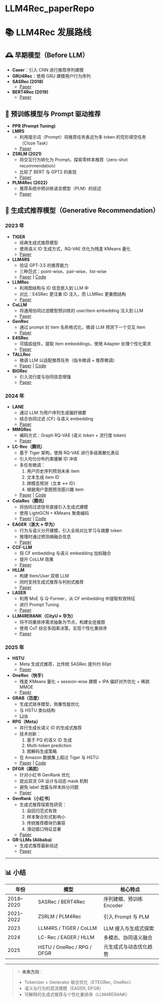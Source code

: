 # LLM4Rec_paperRepo
# 📚 LLM4Rec 发展路线

## 🕰️ 早期模型（Before LLM）

- **Caser**：引入 CNN 进行推荐序列建模  
- **GRU4Rec**：使用 GRU 建模用户行为序列  
- **SASRec (2018)**  
  - [Paper](https://arxiv.org/abs/1808.09781)
- **BERT4Rec (2019)**  
  - [Paper](https://arxiv.org/abs/1904.06690)

## 🧠 预训练模型与 Prompt 驱动推荐

- **PPR (Prompt Tuning)**
- **LMRS**
  - 利用提示词（Prompt）将推荐任务表述为多 token 的完形填空任务（Cloze Task）  
  - [Paper](https://www.amazon.science/publications/language-models-as-recommender-systems-evaluations-and-limitations)
- **ZSRLM (2021)**  
  - 将交互行为转化为 Prompt，探索零样本推荐（zero-shot recommendation）  
  - 比较了 BERT 与 GPT2 的表现  
  - [Paper](https://arxiv.org/pdf/2112.04184)
- **PLM4Rec (2022)**  
  - 推荐系统中预训练语言模型（PLM）的综述  
  - [Paper](https://arxiv.org/pdf/2302.03735)

## 🚀 生成式推荐模型（Generative Recommendation）

### 2023 年
- **TIGER**
  - 经典生成式推荐模型  
  - 使用语义 ID 生成方式，RQ-VAE 优化为残差 KMeans 量化  
  - [Paper](https://arxiv.org/pdf/2305.05065)
- **LLM4RS**
  - 验证 GPT-3.5 的推荐能力  
  - 三种范式：point-wise、pair-wise、list-wise  
  - [Paper](https://arxiv.org/pdf/2305.02182) | [Code](https://github.com/rainym00d/LLM4RS)
- **LLMRec**
  - 利用图结构与 ID 信息嵌入到 LLM 中  
  - 对比：E4SRec 更注重 ID 注入，而 LLMRec 更重图结构  
  - [Paper](https://arxiv.org/pdf/2311.00423)
- **CoLLM**
  - 将通用协同过滤模型预训练的 user/item embedding 注入到 LLM  
  - [Paper](https://arxiv.org/pdf/2310.19488)
- **GenRec**
  - 通过 prompt 对 item 名称格式化，微调 LLM 预测下一个交互 item  
  - [Paper](https://arxiv.org/pdf/2307.00457)
- **E4SRec**
  - 可插拔组件，提取 item embeddings，使用 Adapter 处理个性化需求  
  - [Paper](https://arxiv.org/abs/2312.02443)
- **TALLRec**
  - 微调 LLM 以适配推荐任务（指令微调 + 推荐微调）  
  - [Paper](https://arxiv.org/abs/2305.00447) | [Code](https://github.com/SAI990323/TALLRec)
- **BIGRec**
  - 引入流行度与协同信息增强  
  - [Paper](https://arxiv.org/pdf/2308.08434)

### 2024 年
- **LANE**
  - 通过 LLM 为用户序列生成偏好摘要  
  - 结合协同过滤 (CF) 与语义 embedding  
  - [Paper](https://arxiv.org/pdf/2407.02833)
- **MMGRec**
  - 编码方式：Graph RQ-VAE (语义 token + 流行度 token)  
  - [Paper](https://arxiv.org/pdf/2404.16555)
- **LC-Rec（腾讯）**
  - 基于 Tiger 架构，使用 RQ-VAE 进行多级离散化表征  
  - 引入均匀分布约束缓解 ID 冲突  
  - 多任务微调：
    1. 用户历史序列预测未来 item  
    2. 文本生成 item ID  
    3. 跨模态预测（文本 ↔ ID）  
    4. 根据用户意图预测感兴趣 item  
  - [Paper](https://arxiv.org/abs/2311.09049) | [Code](https://github.com/RUCAIBox/LC-Rec)
- **ColaRec（腾讯）**
  - 将协同过滤信号直接引入生成式建模  
  - 使用 LightGCN + KMeans 聚类编码  
  - [Paper](https://arxiv.org/pdf/2403.18480) | [Code](https://github.com/Junewang0614/ColaRec)
- **EAGER（浙大 × 华为）**
  - 行为与语义分开建模，引入全局对比学习与摘要 token  
  - 推理时通过预测熵融合信息  
  - [Paper](https://arxiv.org/pdf/2406.14017)
- **CCF-LLM**
  - 将 CF embedding 与语义 embedding 加权融合  
  - 提升 CoLLM 效果  
  - [Paper](https://arxiv.org/pdf/2408.08564)
- **HLLM**
  - 构建 Item/User 双塔 LLM  
  - 同时支持生成式推荐与判别式推荐  
  - [Paper](https://arxiv.org/pdf/2409.12740)
- **LASER**
  - 利用 MoE 与 Q-Former，从 CF embedding 中提取有效特征  
  - 进行 Prompt Tuning  
  - [Paper](https://arxiv.org/pdf/2409.01605)
- **LLM4RERANK（CityU × 华为）**
  - 将不同重排序需求抽象为节点，构建全连接图  
  - 使用 CoT 综合多因素决策，实现个性化重排序  
  - [Paper](https://arxiv.org/pdf/2406.12433)

### 2025 年
- **HSTU**
  - Meta 生成式推荐，比传统 SASRec 提升约 60pt  
  - [Paper](https://arxiv.org/pdf/2402.17152)
- **OneRec（快手）**
  - 残差 KMeans 量化 + session-wise 建模 + IPA 偏好对齐优化 + 稀疏 MMOE  
  - [Paper](https://arxiv.org/pdf/2502.18965)
- **GRAB（百度）**
  - 生成式排序模型，侧重性能优化  
  - 与 HSTU 类似结构  
  - [Link](https://mp.weixin.qq.com/s/mT8DmHzgc3ag57PVMqZ3Rw)
- **RPG（Meta）**
  - 并行生成长语义 ID 的生成式推荐  
  - 技术创新：
    1. 基于 PQ 的语义 ID 生成  
    2. Multi-token prediction  
    3. 图解码生成策略  
  - 在 Amazon 数据集上超过 Tiger 与 HSTU  
  - [Paper](https://arxiv.org/pdf/2506.05781) | [Code](https://github.com/facebookresearch/RPG_KDD2025)
- **DFGR（美团）**
  - 针对小红书 GenRank 优化  
  - 提出双流 GR 设计与动态 mask 机制  
  - 避免 label 泄露与样本拆分问题  
  - [Paper](https://arxiv.org/pdf/2505.16752)
- **GenRank（小红书）**
  - 生成式推荐探索性研究：
    1. 自回归范式有效  
    2. 样本聚合形式影响小  
    3. 传统推荐模块仍兼容  
    4. 滑动窗口特征显著  
  - [Paper](https://arxiv.org/pdf/2505.04180)
- **GR-LLMs (Alibaba)**
  - 生成式推荐最新综述  
  - [Paper](https://arxiv.org/pdf/2507.06507)

---

## 📊 小结

| 年份 | 模型 | 核心特点 |
|------|------|----------|
| 2018–2020 | SASRec / BERT4Rec | 序列建模、预训练 Encoder |
| 2021–2022 | ZSRLM / PLM4Rec | 引入 Prompt 与 PLM |
| 2023 | LLM4RS / TIGER / CoLLM | LLM 接入与生成式探索 |
| 2024 | LC-Rec / EAGER / HLLM | 多模态、协同语义融合 |
| 2025 | HSTU / OneRec / RPG / DFGR | 元生成式与动态优化趋势 |

---

> ✨ **未来方向**：
> - Tokenizer + Generator 联合优化（ETEGRec, OneRec）  
> - 语义与行为的双流建模（EAGER, DFGR）  
> - 可解释的生成式推荐与个性化重排序（LLM4RERANK）


